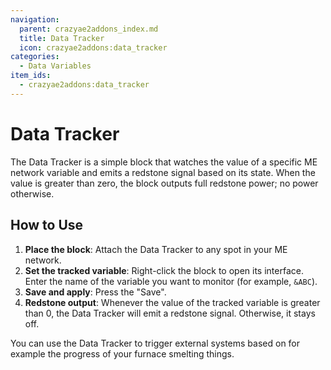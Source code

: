 ```yaml
---
navigation:
  parent: crazyae2addons_index.md
  title: Data Tracker
  icon: crazyae2addons:data_tracker
categories:
  - Data Variables
item_ids:
  - crazyae2addons:data_tracker
---
```


# Data Tracker

<BlockImage id="crazyae2addons:data_tracker" scale="4"></BlockImage>

The Data Tracker is a simple block that watches the value of a specific ME network variable and emits a redstone signal based on its state. When the value is greater than zero, the block outputs full redstone power; no power otherwise.

## How to Use

1. **Place the block**: Attach the Data Tracker to any spot in your ME network.
2. **Set the tracked variable**: Right-click the block to open its interface. Enter the name of the variable you want to monitor (for example, `&ABC`).
3. **Save and apply**: Press the "Save".
4. **Redstone output**: Whenever the value of the tracked variable is greater than 0, the Data Tracker will emit a redstone signal. Otherwise, it stays off.

You can use the Data Tracker to trigger external systems based on for example the progress of your furnace smelting things.